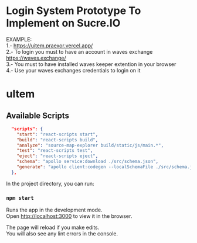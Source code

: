 # Login System Prototype To Implement on Sucre.IO <br>

EXAMPLE: <br>
1.- https://uitem.praexor.vercel.app/<br>
2.- To login you must to have an account in waves exchange https://waves.exchange/<br>
3.- You must to have installed waves keeper extention in your browser <br>
4.- Use your waves exchanges credentials to login on it<br>

# uItem 

## Available Scripts

```json
  "scripts": {
    "start": "react-scripts start",
    "build": "react-scripts build",
    "analyze": "source-map-explorer build/static/js/main.*",
    "test": "react-scripts test",
    "eject": "react-scripts eject",
    "schema": "apollo service:download ./src/schema.json",
    "generate": "apollo client:codegen --localSchemaFile ./src/schema.json --target typescript"
  },
```

In the project directory, you can run:

### `npm start`

Runs the app in the development mode.<br>
Open [http://localhost:3000](http://localhost:3000) to view it in the browser.

The page will reload if you make edits.<br>
You will also see any lint errors in the console.


